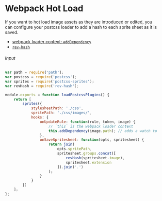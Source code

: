 # Webpack Hot Load

If you want to hot load image assets as they are introduced or edited, you can configure your postcss loader to add a hash to each sprite sheet as it is saved.

* [webpack loader context: `addDependency`](https://webpack.github.io/docs/loaders.html#adddependency)
* [`rev-hash`](https://www.npmjs.com/package/rev-hash)

###### Input

```js
var path = require('path');
var postcss = require('postcss');
var sprites = require('postcss-sprites');
var revHash = require('rev-hash');

module.exports = function loadPostcssPlugins() {
	return [
		sprites({
			stylesheetPath: './css',
			spritePath: './css/images/',
			hooks: {
				onUpdateRule: function(rule, token, image) {
					// `this` is the webpack loader context
					this.addDependency(image.path); // adds a watch to the file
				},
				onSaveSpritesheet: function(opts, spritesheet) {
					return join(
						opts.spritePath,
						spritesheet.groups.concat([
							revHash(spritesheet.image),
							spritesheet.extension
						]).join('.')
					);
				}
			}
		})
	];
};
```
